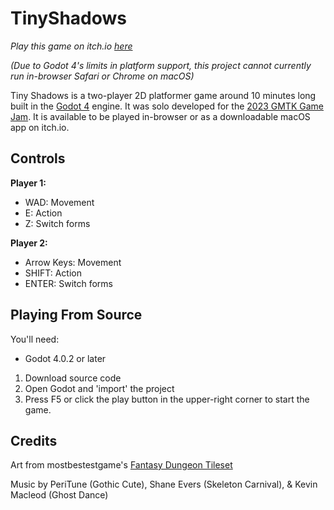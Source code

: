 # TinyShadows
*Play this game on itch.io [here](https://arjayi.itch.io/tiny-shadows)*

*(Due to Godot 4's limits in platform support, this project cannot currently run in-browser Safari or Chrome on macOS)*

Tiny Shadows is a two-player 2D platformer game around 10 minutes long built in the [Godot 4](https://godotengine.org) engine. It was solo developed for the [2023 GMTK Game Jam](https://itch.io/jam/gmtk-2023). It is available to be played in-browser or as a downloadable macOS app on itch.io. 

## Controls
**Player 1:**
- WAD: Movement
- E: Action
- Z: Switch forms

**Player 2:**
- Arrow Keys: Movement
- SHIFT: Action
- ENTER: Switch forms

## Playing From Source
You'll need:
- Godot 4.0.2 or later

1. Download source code
2. Open Godot and 'import' the project
3. Press F5 or click the play button in the upper-right corner to start the game.

## Credits
Art from mostbestestgame's [Fantasy Dungeon Tileset](https://mostbestestgames.itch.io/fantasy-pixelart-tileset)

Music by PeriTune (Gothic Cute), Shane Evers (Skeleton Carnival), & Kevin Macleod (Ghost Dance)
